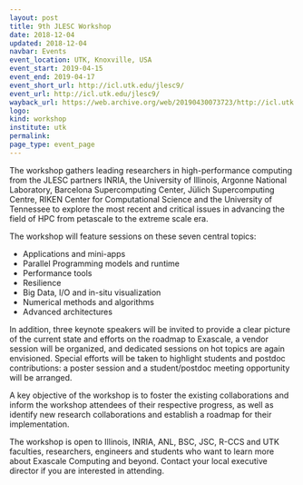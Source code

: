 ```yaml
---
layout: post
title: 9th JLESC Workshop
date: 2018-12-04
updated: 2018-12-04
navbar: Events
event_location: UTK, Knoxville, USA
event_start: 2019-04-15
event_end: 2019-04-17
event_short_url: http://icl.utk.edu/jlesc9/
event_url: http://icl.utk.edu/jlesc9/
wayback_url: https://web.archive.org/web/20190430073723/http://icl.utk.edu/jlesc9/
logo:
kind: workshop
institute: utk
permalink:
page_type: event_page
---
```


The workshop gathers leading researchers in high-performance computing from the JLESC partners INRIA,
the University of Illinois, Argonne National Laboratory, Barcelona Supercomputing Center,
Jülich Supercomputing Centre, RIKEN Center for Computational Science and the University of Tennessee
to explore the most recent and critical issues in advancing the field of HPC from petascale to the extreme scale era.

The workshop will feature sessions on these seven central topics:

  * Applications and mini-apps
  * Parallel Programming models and runtime
  * Performance tools
  * Resilience
  * Big Data, I/O and in-situ visualization
  * Numerical methods and algorithms
  * Advanced architectures

In addition, three keynote speakers will be invited to provide a clear picture of the current state and efforts on the roadmap to Exascale, a vendor session will be organized, and dedicated sessions on hot topics are again envisioned. Special efforts will be taken to highlight students and postdoc contributions: a poster session and a student/postdoc meeting opportunity will be arranged.

A key objective of the workshop is to foster the existing collaborations and inform the workshop attendees of their respective progress, as well as identify new research collaborations and establish a roadmap
for their implementation.

The workshop is open to Illinois, INRIA, ANL, BSC, JSC, R-CCS and UTK faculties, researchers,
engineers and students who want to learn more about Exascale Computing and beyond. Contact your local executive director if you are interested in attending.
